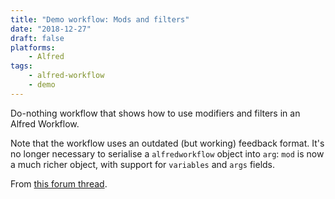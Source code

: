 ```yaml
---
title: "Demo workflow: Mods and filters"
date: "2018-12-27"
draft: false
platforms:
    - Alfred
tags:
    - alfred-workflow
    - demo
---
```


Do-nothing workflow that shows how to use modifiers and filters in
an Alfred Workflow.

<!--more-->

Note that the workflow uses an outdated (but working) feedback format.
It's no longer necessary to serialise a `alfredworkflow` object into
`arg`: `mod` is now a much richer object, with support for `variables`
and `args` fields.

From [this forum thread][thread].

[thread]: https://www.alfredforum.com/topic/9037-junction-with-modifiers/

